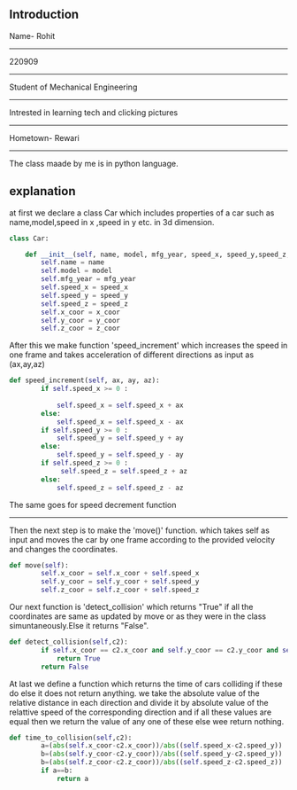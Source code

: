 ## Introduction

Name- Rohit

---
220909

---
Student of Mechanical Engineering

---
Intrested in learning tech and clicking pictures

---
Hometown- Rewari

---
The class maade by me is in python language.

## explanation
at first we declare a class Car which includes properties of a car such as name,model,speed in x ,speed in y etc. in 3d dimension.
```python
class Car:

    def __init__(self, name, model, mfg_year, speed_x, speed_y,speed_z, x_coor, y_coor, z_coor):
        self.name = name
        self.model = model
        self.mfg_year = mfg_year
        self.speed_x = speed_x
        self.speed_y = speed_y
        self.speed_z = speed_z
        self.x_coor = x_coor
        self.y_coor = y_coor
        self.z_coor = z_coor
```
After this we make function 'speed_increment' which increases the speed in one frame and takes acceleration of different directions as input as (ax,ay,az)
```python
def speed_increment(self, ax, ay, az):
        if self.speed_x >= 0 :
           
            self.speed_x = self.speed_x + ax
        else:   
            self.speed_x = self.speed_x - ax
        if self.speed_y >= 0 :    
            self.speed_y = self.speed_y + ay
        else:
            self.speed_y = self.speed_y - ay
        if self.speed_z >= 0 : 
             self.speed_z = self.speed_z + az
        else:   
            self.speed_z = self.speed_z - az           
```

The same goes for speed decrement function

---
Then the next step is to make the 'move()' function. which takes self as input and moves the car by one frame according to the provided velocity and changes the coordinates.
```python
def move(self):
        self.x_coor = self.x_coor + self.speed_x
        self.y_coor = self.y_coor + self.speed_y
        self.z_coor = self.z_coor + self.speed_z
```
Our next function is 'detect_collision' which returns "True" if all the coordinates are same as updated by move or as they were in the class simuntaneously.Else it returns "False".
```python
def detect_collision(self,c2):
        if self.x_coor == c2.x_coor and self.y_coor == c2.y_coor and self.z_coor == c2.z_coor:
            return True
        return False
```
At last we define a function which returns the time of cars colliding if these do else it does not return anything. we take the absolute value of the relative distance in each direction and divide it by absolute value of the relattive speed of the corresponding direction and if all these values are equal then we return the value of any one of these else wee return nothing.
```python
def time_to_collision(self,c2): 
        a=(abs(self.x_coor-c2.x_coor))/abs((self.speed_x-c2.speed_y))
        b=(abs(self.y_coor-c2.y_coor))/abs((self.speed_y-c2.speed_y))
        b=(abs(self.z_coor-c2.z_coor))/abs((self.speed_z-c2.speed_z))      
        if a==b:
            return a
```


